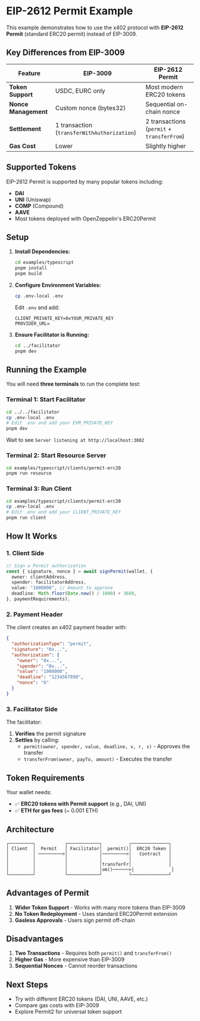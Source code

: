 # EIP-2612 Permit Example

This example demonstrates how to use the x402 protocol with **EIP-2612 Permit** (standard ERC20 permit) instead of EIP-3009.

## Key Differences from EIP-3009

| Feature | EIP-3009 | EIP-2612 Permit |
|---------|----------|-----------------|
| **Token Support** | USDC, EURC only | Most modern ERC20 tokens |
| **Nonce Management** | Custom nonce (bytes32) | Sequential on-chain nonce |
| **Settlement** | 1 transaction (`transferWithAuthorization`) | 2 transactions (`permit` + `transferFrom`) |
| **Gas Cost** | Lower | Slightly higher |

## Supported Tokens

EIP-2612 Permit is supported by many popular tokens including:
- **DAI**
- **UNI** (Uniswap)
- **COMP** (Compound)
- **AAVE**
- Most tokens deployed with OpenZeppelin's ERC20Permit

## Setup

1. **Install Dependencies:**
   ```bash
   cd examples/typescript
   pnpm install
   pnpm build
   ```

2. **Configure Environment Variables:**
   ```bash
   cp .env-local .env
   ```
   
   Edit `.env` and add:
   ```
   CLIENT_PRIVATE_KEY=0xYOUR_PRIVATE_KEY
   PROVIDER_URL=
   ```

3. **Ensure Facilitator is Running:**
   ```bash
   cd ../facilitator
   pnpm dev
   ```

## Running the Example

You will need **three terminals** to run the complete test:

### Terminal 1: Start Facilitator

```bash
cd ../../facilitator
cp .env-local .env
# Edit .env and add your EVM_PRIVATE_KEY
pnpm dev
```

Wait to see `Server listening at http://localhost:3002`

### Terminal 2: Start Resource Server

```bash
cd examples/typescript/clients/permit-erc20
pnpm run resource
```

### Terminal 3: Run Client

```bash
cd examples/typescript/clients/permit-erc20
cp .env-local .env
# Edit .env and add your CLIENT_PRIVATE_KEY
pnpm run client
```

## How It Works

### 1. Client Side
```typescript
// Sign a Permit authorization
const { signature, nonce } = await signPermit(wallet, {
  owner: clientAddress,
  spender: facilitatorAddress,
  value: "1000000", // Amount to approve
  deadline: Math.floor(Date.now() / 1000) + 3600,
}, paymentRequirements);
```

### 2. Payment Header
The client creates an x402 payment header with:
```json
{
  "authorizationType": "permit",
  "signature": "0x...",
  "authorization": {
    "owner": "0x...",
    "spender": "0x...",
    "value": "1000000",
    "deadline": "1234567890",
    "nonce": "0"
  }
}
```

### 3. Facilitator Side
The facilitator:
1. **Verifies** the permit signature
2. **Settles** by calling:
   - `permit(owner, spender, value, deadline, v, r, s)` - Approves the transfer
   - `transferFrom(owner, payTo, amount)` - Executes the transfer

## Token Requirements

Your wallet needs:
- ✅ **ERC20 tokens with Permit support** (e.g., DAI, UNI)
- ✅ **ETH for gas fees** (~ 0.001 ETH)

## Architecture

```
┌─────────┐           ┌────────────┐          ┌──────────────┐
│ Client  │  Permit   │ Facilitator│  permit()│  ERC20 Token │
│         │ ─────────>│            │─────────>│   Contract   │
│         │           │            │          │              │
│         │           │            │transferFr│              │
│         │           │            │om()──────>│              │
└─────────┘           └────────────┘          └──────────────┘
```

## Advantages of Permit

1. **Wider Token Support** - Works with many more tokens than EIP-3009
2. **No Token Redeployment** - Uses standard ERC20Permit extension
3. **Gasless Approvals** - Users sign permit off-chain

## Disadvantages

1. **Two Transactions** - Requires both `permit()` and `transferFrom()`
2. **Higher Gas** - More expensive than EIP-3009
3. **Sequential Nonces** - Cannot reorder transactions

## Next Steps

- Try with different ERC20 tokens (DAI, UNI, AAVE, etc.)
- Compare gas costs with EIP-3009
- Explore Permit2 for universal token support

